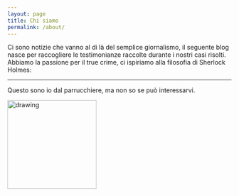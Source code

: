 ```yaml
---
layout: page
title: Chi siamo
permalink: /about/
---
```


Ci sono notizie che vanno al di là del semplice giornalismo, il seguente blog nasce per
raccogliere le testimonianze raccolte durante i nostri casi risolti.
Abbiamo la passione per il true crime, ci ispiriamo alla filosofia di Sherlock Holmes:

-----------

Questo sono io dal parrucchiere, ma non so se può interessarvi.


<img src="leggere-morra/assets/images/hair.png" alt="drawing" width="200"/>